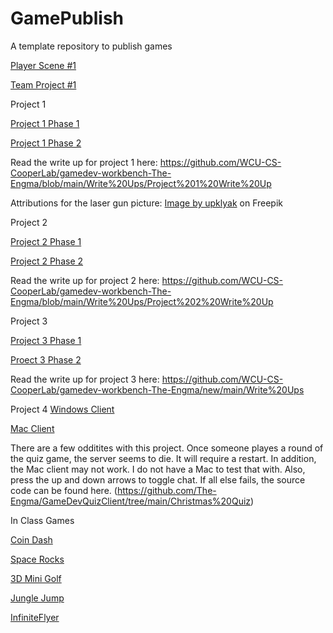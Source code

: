 # GamePublish
A template repository to publish games

[Player Scene #1](https://html-preview.github.io/?url=https://github.com/WCU-CS-CooperLab/demo-games-The-Engma/blob/main/Player%20Scene/index.html)

[Team Project #1](https://html-preview.github.io/?url=https://github.com/WCU-CS-CooperLab/demo-games-The-Engma/blob/main/Team%20Project%20%231/Index.html)


Project 1

[Project 1 Phase 1](https://html-preview.github.io/?url=https://github.com/WCU-CS-CooperLab/demo-games-The-Engma/blob/Project-1/Phase%201/Index.html)

[Project 1 Phase 2](https://html-preview.github.io/?url=https://github.com/WCU-CS-CooperLab/demo-games-The-Engma/blob/Project-1/Phase%202/Index.html)

Read the write up for project 1 here: https://github.com/WCU-CS-CooperLab/gamedev-workbench-The-Engma/blob/main/Write%20Ups/Project%201%20Write%20Up

Attributions for the laser gun picture: <a href="https://www.freepik.com/free-photos-vectors/laser-sprite">Image by upklyak</a> on Freepik 



Project 2

[Project 2 Phase 1](https://html-preview.github.io/?url=https://github.com/WCU-CS-CooperLab/demo-games-The-Engma/blob/Project-2/Project%202%20Phase%201/index.html)

[Project 2 Phase 2](https://html-preview.github.io/?url=https://github.com/WCU-CS-CooperLab/demo-games-The-Engma/blob/Project-2/Project%202%20Phase%202/Index.html)

Read the write up for project 2 here: https://github.com/WCU-CS-CooperLab/gamedev-workbench-The-Engma/blob/main/Write%20Ups/Project%202%20Write%20Up


Project 3

[Project 3 Phase 1](https://html-preview.github.io/?url=https://github.com/WCU-CS-CooperLab/demo-games-The-Engma/blob/Project-3/Project%203%20Phase%201/Index.html)

[Proect 3 Phase 2](https://html-preview.github.io/?url=https://github.com/WCU-CS-CooperLab/demo-games-The-Engma/blob/Project-3/Project%203%20Phase%202/Index.html)

Read the write up for project 3 here: https://github.com/WCU-CS-CooperLab/gamedev-workbench-The-Engma/new/main/Write%20Ups


Project 4
[Windows Client](https://github.com/The-Engma/GameDevQuizClient/raw/refs/heads/main/ChristmasQuizWindowsClient.zip?download=)

[Mac Client](https://github.com/The-Engma/GameDevQuizClient/raw/refs/heads/main/christmas_quiz_mac_client.zip?download=)

There are a few odditites with this project. Once someone playes a round of the quiz game, the server seems to die. It will require a restart.
In addition, the Mac client may not work. I do not have a Mac to test that with. Also, press the up and down arrows to toggle chat.
If all else fails, the source code can be found here. (https://github.com/The-Engma/GameDevQuizClient/tree/main/Christmas%20Quiz)

In Class Games

[Coin Dash](https://html-preview.github.io/?url=https://github.com/WCU-CS-CooperLab/demo-games-The-Engma/blob/main/Coin%20Dash/index.html)

[Space Rocks](https://html-preview.github.io/?url=https://github.com/WCU-CS-CooperLab/demo-games-The-Engma/blob/Project-1/Phase%201/Index.html)

[3D Mini Golf](https://html-preview.github.io/?url=https://github.com/WCU-CS-CooperLab/demo-games-The-Engma/blob/Project-2/Project%202%20Phase%201/index.html)

[Jungle Jump](https://html-preview.github.io/?url=https://github.com/WCU-CS-CooperLab/demo-games-The-Engma/blob/main/Jungle%20Jump/index.html)

[InfiniteFlyer](https://github.com/WCU-CS-CooperLab/demo-games-The-Engma/blob/Project-3/Project%203%20Phase%201/Index.html)
